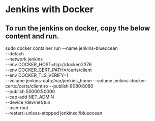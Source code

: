 # Jenkins with Docker
## To run the jenkins on docker, copy the below content and run. 

sudo docker container run 
--name jenkins-blueocean \
--detach \
--network jenkins \
--env DOCKER_HOST=tcp://docker:2376 \
--env DOCKER_CERT_PATH=/certs/client \
--env DOCKER_TLS_VERIFY=1 \
--volume jenkins-data:/var/jenkins_home  --volume jenkins-docker-certs:/certs/client:ro 
--publish 8080:8080 \
--publish 50000:50000 \
--cap-add NET_ADMIN \
--device /dev/net/tun \
--user root \
--restart=unless-stopped 
jenkinsci/blueocean
